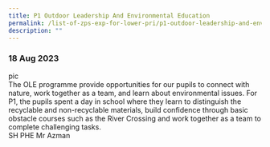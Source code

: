 ```yaml
---
title: P1 Outdoor Leadership And Environmental Education
permalink: /list-of-zps-exp-for-lower-pri/p1-outdoor-leadership-and-environmental-education/
description: ""
---
```

### **18 Aug 2023**
pic<br>The OLE programme provide opportunities for our pupils to connect with nature, work together as a team, and learn about environmental issues. For P1, the pupils spent a day in school where they learn to distinguish the recyclable and non-recyclable materials, build confidence through basic obstacle courses such as the River Crossing and work together as a team to complete challenging tasks.<br>SH PHE Mr Azman
